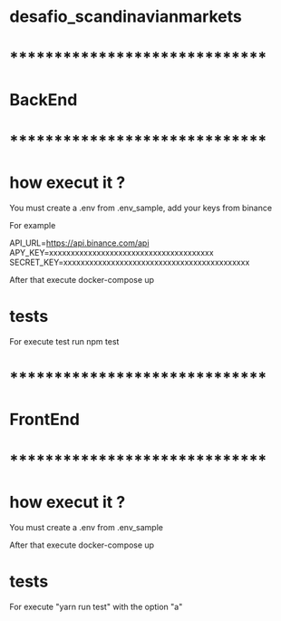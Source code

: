 # desafio_scandinavianmarkets
# *****************************

# BackEnd

# *****************************

# how execut it ?

You must create a .env from .env_sample, add your keys from binance

For example

API_URL=https://api.binance.com/api
APY_KEY=xxxxxxxxxxxxxxxxxxxxxxxxxxxxxxxxxxxxxx
SECRET_KEY=xxxxxxxxxxxxxxxxxxxxxxxxxxxxxxxxxxxxxxxxxxx


After that
execute docker-compose up

# tests
For execute test run
npm test

# *****************************

# FrontEnd

# *****************************

# how execut it ?

You must create a .env from .env_sample

After that
execute docker-compose up

# tests
For execute "yarn run test" with the option "a"
